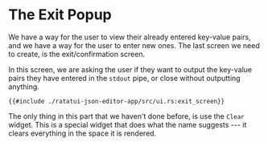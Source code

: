 # The Exit Popup

We have a way for the user to view their already entered key-value pairs, and we have a way for the
user to enter new ones. The last screen we need to create, is the exit/confirmation screen.

In this screen, we are asking the user if they want to output the key-value pairs they have entered
in the `stdout` pipe, or close without outputting anything.

```rust,no_run,noplayground
{{#include ./ratatui-json-editor-app/src/ui.rs:exit_screen}}
```

The only thing in this part that we haven't done before, is use the `Clear` widget. This is a
special widget that does what the name suggests --- it clears everything in the space it is
rendered.
